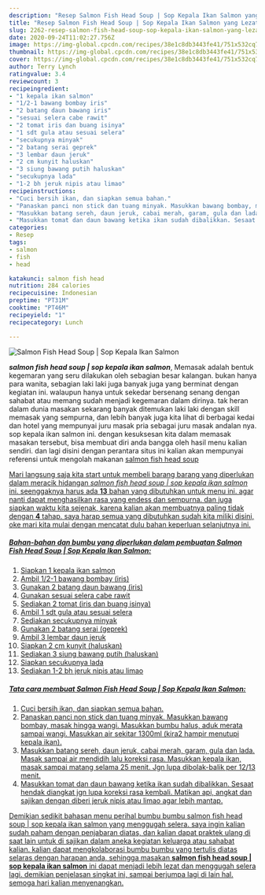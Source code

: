 ```yaml
---
description: "Resep Salmon Fish Head Soup | Sop Kepala Ikan Salmon yang Lezat"
title: "Resep Salmon Fish Head Soup | Sop Kepala Ikan Salmon yang Lezat"
slug: 2262-resep-salmon-fish-head-soup-sop-kepala-ikan-salmon-yang-lezat
date: 2020-09-24T11:02:27.756Z
image: https://img-global.cpcdn.com/recipes/38e1c8db3443fe41/751x532cq70/salmon-fish-head-soup-sop-kepala-ikan-salmon-foto-resep-utama.jpg
thumbnail: https://img-global.cpcdn.com/recipes/38e1c8db3443fe41/751x532cq70/salmon-fish-head-soup-sop-kepala-ikan-salmon-foto-resep-utama.jpg
cover: https://img-global.cpcdn.com/recipes/38e1c8db3443fe41/751x532cq70/salmon-fish-head-soup-sop-kepala-ikan-salmon-foto-resep-utama.jpg
author: Terry Lynch
ratingvalue: 3.4
reviewcount: 3
recipeingredient:
- "1 kepala ikan salmon"
- "1/2-1 bawang bombay iris"
- "2 batang daun bawang iris"
- "sesuai selera cabe rawit"
- "2 tomat iris dan buang isinya"
- "1 sdt gula atau sesuai selera"
- "secukupnya minyak"
- "2 batang serai geprek"
- "3 lembar daun jeruk"
- "2 cm kunyit haluskan"
- "3 siung bawang putih haluskan"
- "secukupnya lada"
- "1-2 bh jeruk nipis atau limao"
recipeinstructions:
- "Cuci bersih ikan, dan siapkan semua bahan."
- "Panaskan panci non stick dan tuang minyak. Masukkan bawang bombay, masak hingga wangi. Masukkan bumbu halus, aduk merata sampai wangi. Masukkan air sekitar 1300ml (kira2 hampir menutupi kepala ikan)."
- "Masukkan batang sereh, daun jeruk, cabai merah, garam, gula dan lada. Masak sampai air mendidih lalu koreksi rasa. Masukkan kepala ikan, masak sampai matang selama 25 menit. Jgn lupa dibolak-balik per 12/13 menit."
- "Masukkan tomat dan daun bawang ketika ikan sudah dibalikkan. Sesaat hendak diangkat jgn lupa koreksi rasa kembali. Matikan api, angkat dan sajikan dengan diberi jeruk nipis atau limao agar lebih mantap."
categories:
- Resep
tags:
- salmon
- fish
- head

katakunci: salmon fish head 
nutrition: 284 calories
recipecuisine: Indonesian
preptime: "PT31M"
cooktime: "PT46M"
recipeyield: "1"
recipecategory: Lunch

---
```



![Salmon Fish Head Soup | Sop Kepala Ikan Salmon](https://img-global.cpcdn.com/recipes/38e1c8db3443fe41/751x532cq70/salmon-fish-head-soup-sop-kepala-ikan-salmon-foto-resep-utama.jpg)

<b><i>salmon fish head soup | sop kepala ikan salmon</i></b>, Memasak adalah bentuk kegemaran yang seru dilakukan oleh sebagian besar kalangan. bukan hanya para wanita, sebagian laki laki juga banyak juga yang berminat dengan kegiatan ini. walaupun hanya untuk sekedar bersenang senang dengan sahabat atau memang sudah menjadi kegemaran dalam dirinya. tak heran dalam dunia masakan sekarang banyak ditemukan laki laki dengan skill memasak yang sempurna, dan lebih banyak juga kita lihat di berbagai kedai dan hotel yang mempunyai juru masak pria sebagai juru masak andalan nya.
 sop kepala ikan salmon ini. dengan kesuksesan kita dalam memasak masakan tersebut, bisa membuat diri anda bangga oleh hasil menu kalian sendiri. dan lagi disini dengan perantara situs ini kalian akan mempunyai referensi untuk mengolah makanan <u>salmon fish head soup 

Mari langsung saja kita start untuk membeli barang barang yang diperlukan dalam meracik hidangan <u><i>salmon fish head soup | sop kepala ikan salmon</i></u> ini. seenggaknya harus ada <b>13</b> bahan yang dibutuhkan untuk menu ini. agar nanti dapat menghasilkan rasa yang endess dan sempurna. dan juga siapkan waktu kita sejenak, karena kalian akan membuatnya paling tidak dengan <b>4</b> tahap. saya harap semua yang dibutuhkan sudah kita miliki disini, oke mari kita mulai dengan mencatat dulu bahan keperluan selanjutnya ini.

<!--inarticleads1-->

##### Bahan-bahan dan bumbu yang diperlukan dalam pembuatan Salmon Fish Head Soup | Sop Kepala Ikan Salmon:

1. Siapkan 1 kepala ikan salmon
1. Ambil 1/2-1 bawang bombay (iris)
1. Gunakan 2 batang daun bawang (iris)
1. Gunakan sesuai selera cabe rawit
1. Sediakan 2 tomat (iris dan buang isinya)
1. Ambil 1 sdt gula atau sesuai selera
1. Sediakan secukupnya minyak
1. Gunakan 2 batang serai (geprek)
1. Ambil 3 lembar daun jeruk
1. Siapkan 2 cm kunyit (haluskan)
1. Sediakan 3 siung bawang putih (haluskan)
1. Siapkan secukupnya lada
1. Sediakan 1-2 bh jeruk nipis atau limao




<!--inarticleads2-->

##### Tata cara membuat Salmon Fish Head Soup | Sop Kepala Ikan Salmon:

1. Cuci bersih ikan, dan siapkan semua bahan.
1. Panaskan panci non stick dan tuang minyak. Masukkan bawang bombay, masak hingga wangi. Masukkan bumbu halus, aduk merata sampai wangi. Masukkan air sekitar 1300ml (kira2 hampir menutupi kepala ikan).
1. Masukkan batang sereh, daun jeruk, cabai merah, garam, gula dan lada. Masak sampai air mendidih lalu koreksi rasa. Masukkan kepala ikan, masak sampai matang selama 25 menit. Jgn lupa dibolak-balik per 12/13 menit.
1. Masukkan tomat dan daun bawang ketika ikan sudah dibalikkan. Sesaat hendak diangkat jgn lupa koreksi rasa kembali. Matikan api, angkat dan sajikan dengan diberi jeruk nipis atau limao agar lebih mantap.




Demikian sedikit bahasan menu perihal bumbu bumbu <u>salmon fish head soup | sop kepala ikan salmon</u> yang menggugah selera. saya ingin kalian sudah paham dengan penjabaran diatas, dan kalian dapat praktek ulang di saat lain untuk di sajikan dalam aneka kegiatan keluarga atau sahabat kalian. kalian dapat mengkolaborasi bumbu bumbu yang tertulis diatas selaras dengan harapan anda, sehingga masakan <b>salmon fish head soup | sop kepala ikan salmon</b> ini dapat menjadi lebih lezat dan menggugah selera lagi. demikian penjelasan singkat ini, sampai berjumpa lagi di lain hal. semoga hari kalian menyenangkan.
